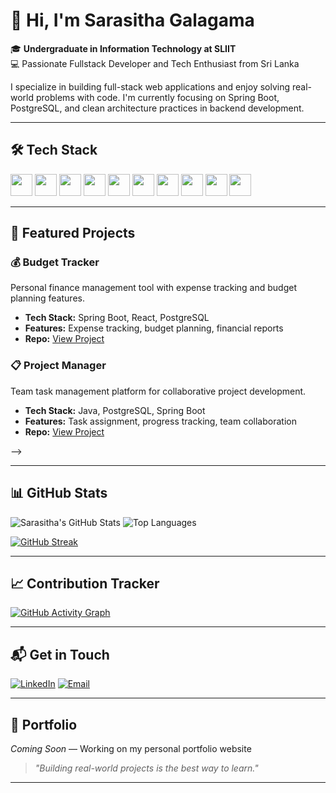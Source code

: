 # 👋 Hi, I'm Sarasitha Galagama

🎓 **Undergraduate in Information Technology at SLIIT**  
💻 Passionate Fullstack Developer and Tech Enthusiast from Sri Lanka

I specialize in building full-stack web applications and enjoy solving real-world problems with code. I'm currently focusing on Spring Boot, PostgreSQL, and clean architecture practices in backend development.

---

## 🛠️ Tech Stack

<p>
  <img src="https://cdn.jsdelivr.net/gh/devicons/devicon/icons/java/java-original.svg" width="35" />
  <img src="https://cdn.jsdelivr.net/gh/devicons/devicon/icons/spring/spring-original.svg" width="35" />
  <img src="https://cdn.jsdelivr.net/gh/devicons/devicon/icons/react/react-original.svg" width="35" />
  <img src="https://cdn.jsdelivr.net/gh/devicons/devicon/icons/javascript/javascript-original.svg" width="35" />
  <img src="https://cdn.jsdelivr.net/gh/devicons/devicon/icons/html5/html5-original.svg" width="35" />
  <img src="https://cdn.jsdelivr.net/gh/devicons/devicon/icons/css3/css3-original.svg" width="35" />
  <img src="https://cdn.jsdelivr.net/gh/devicons/devicon/icons/bootstrap/bootstrap-original.svg" width="35" />
  <img src="https://cdn.jsdelivr.net/gh/devicons/devicon/icons/postgresql/postgresql-original.svg" width="35" />
  <img src="https://cdn.jsdelivr.net/gh/devicons/devicon/icons/git/git-original.svg" width="35" />
  <img src="https://cdn.jsdelivr.net/gh/devicons/devicon/icons/github/github-original.svg" width="35" />
</p>

---

## 🚀 Featured Projects

### 💰 Budget Tracker
Personal finance management tool with expense tracking and budget planning features.
- **Tech Stack:** Spring Boot, React, PostgreSQL
- **Features:** Expense tracking, budget planning, financial reports
- **Repo:** [View Project](https://github.com/sarasithagalagama/personal-budget-tracker)

### 📋 Project Manager
Team task management platform for collaborative project development.
- **Tech Stack:** Java, PostgreSQL, Spring Boot
- **Features:** Task assignment, progress tracking, team collaboration
- **Repo:** [View Project](https://github.com/sarasithagalagama/project-manager)

<!-- 
  To auto-update this section in future, you can use:
  https://github.com/marketplace/actions/github-profile-readme-generator
  and replace this block with:
  <!--START_SECTION:projects-->
  <!--END_SECTION:projects-->
-->

---

## 📊 GitHub Stats

![Sarasitha's GitHub Stats](https://github-readme-stats.vercel.app/api?username=sarasithagalagama&show_icons=true&theme=default&count_private=true)
![Top Languages](https://github-readme-stats.vercel.app/api/top-langs/?username=sarasithagalagama&layout=compact&theme=default)

[![GitHub Streak](https://github-readme-streak-stats.herokuapp.com?user=sarasithagalagama&theme=default)](https://git.io/streak-stats)

---

## 📈 Contribution Tracker

[![GitHub Activity Graph](https://github-readme-activity-graph.vercel.app/graph?username=sarasithagalagama&theme=light)](https://github.com/ashutosh00710/github-readme-activity-graph)

---

## 📬 Get in Touch

[![LinkedIn](https://img.shields.io/badge/LinkedIn-0A66C2?style=flat&logo=linkedin&logoColor=white)](https://linkedin.com/in/sarasitha-galagama)
[![Email](https://img.shields.io/badge/Email-D14836?style=flat&logo=gmail&logoColor=white)](mailto:sarasithagalagama@gmail.com)

---

## 📌 Portfolio

*Coming Soon* — Working on my personal portfolio website

> _"Building real-world projects is the best way to learn."_

---
